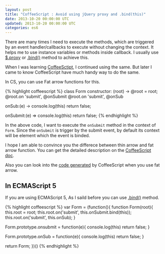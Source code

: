 ```yaml
---
layout: post
title: "CoffeeScript : Avoid using jQuery proxy and .bind(this)"
date: 2013-10-20 00:00:00 UTC
updated: 2013-10-20 00:00:00 UTC
categories: es6
---
```


There are many times I need to execute the methods, which are triggered by an event handler/callbacks to execute without changing the context. It helps me to use instance variables or methods inside callback. I usually use [$.proxy](http://api.jquery.com/jQuery.proxy/) or [.bind()](https://developer.mozilla.org/en-US/docs/Web/JavaScript/Reference/Global_Objects/Function/bind) method to achieve this.

When I was learning [CoffeeSctipt](http://coffeescript.org), I continued using the same. But later I came to know CoffeeScript have much handy way to do the same.

In CS, you can use Fat arrow functions for this.

{% highlight coffeescript %}
class Form
  constructor: (root) ->
    @root = root;
    @root.on 'submit', @onSubmit
    @root.on 'submit', @onSub

  onSub:(e) ->
    console.log(this)
    return false;
  
  onSubmit:(e) =>
    console.log(this)
    return false;
{% endhighlight %}

In the above code, I want to execute the `onSubmit` method in the context of `Form`.
Since the `onSubmit` is trigger by the submit event, by default its context will be element which the event is binded.

I hope I am able to convince you the differece between thin arrow and fat arrow function. You can get the detailed description on the [CoffeeScript doc](http://coffeescript.org/#fat-arrow).

Also you can look into the <a href="http://coffeescript.org/#try:class%20Form%0A%20%20constructor%3A%20(root)%20-%3E%0A%20%20%20%20%40root%20%3D%20root%3B%0A%20%20%20%20%40root.on%20'submit'%2C%20%40onSubmit%0A%20%20%20%20%40root.on%20'submit'%2C%20%40onSub%0A%0A%20%20onSub%3A(e)%20-%3E%0A%20%20%20%20console.log(this)%0A%20%20%20%20return%20false%3B%0A%20%20%0A%20%20onSubmit%3A(e)%20%3D%3E%0A%20%20%20%20console.log(this)%0A%20%20%20%20return%20false%3B">code generated</a> by CoffeeScript when you use fat arrow.

## In ECMAScript 5

If you are using ECMAScript 5, As I saild before you can use [.bind()](https://developer.mozilla.org/en-US/docs/Web/JavaScript/Reference/Global_Objects/Function/bind) method.

{% highlight coffeescript %}
var Form = (function(){
  function Form(root){
    this.root = root;
    this.root.on('submit', this.onSubmit.bind(this));
    this.root.on('submit', this.onSub);
  }

  Form.prototype.onsubmit = function(e){
    console.log(this)
    return false;
  }

  Form.prototype.onSub = function(e){
    console.log(this)
    return false;
  }

  return Form;
})()
{% endhighlight %}